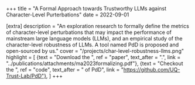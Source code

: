 +++
title = "A Formal Approach towards Trustworthy LLMs against Character-Level Purterbations"
date = 2022-09-01

[extra]
description = "An exploration research to formally define the metrics of character-level perturbations that may impact the performance of mainstream large language models (LLMs), and an empirical study of the character-level robustness of LLMs. A tool named PdD is proposed and open-sourced by us."
cover = "/projects/char-level-robustness-llms.png"
highlight = [
    {text = "Download the ", ref = "paper", text_after = ".", link = "../publications/attachments/ma2023formalizing.pdf"},
    {text = "Checkout the ", ref = "code", text_after = " of PdD", link = "https://github.com/UQ-Trust-Lab/PdD"},
]
+++